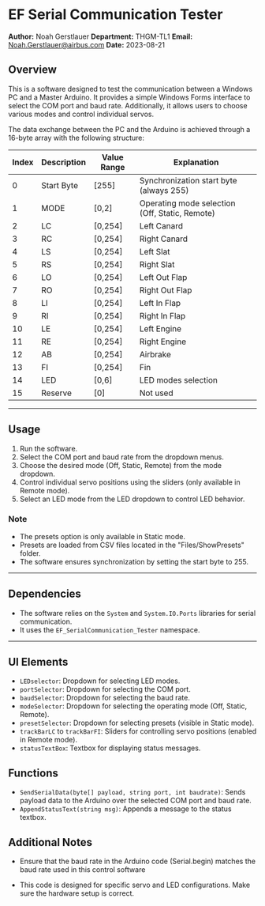 # EF Serial Communication Tester

**Author:** Noah Gerstlauer
**Department:** THGM-TL1
**Email:** Noah.Gerstlauer@airbus.com
**Date:** 2023-08-21

## Overview

This is a software designed to test the communication between a Windows PC and a Master Arduino. It provides a simple Windows Forms interface to select the COM port and baud rate. Additionally, it allows users to choose various modes and control individual servos.

The data exchange between the PC and the Arduino is achieved through a 16-byte array with the following structure:

| Index | Description      | Value Range | Explanation                                            |
|-------|------------------|-------------|--------------------------------------------------------|
| 0     | Start Byte       | [255]       | Synchronization start byte (always 255)              |
| 1     | MODE             | [0,2]       | Operating mode selection (Off, Static, Remote)        |
| 2     | LC               | [0,254]     | Left Canard                                           |
| 3     | RC               | [0,254]     | Right Canard                                          |
| 4     | LS               | [0,254]     | Left Slat                                            |
| 5     | RS               | [0,254]     | Right Slat                                           |
| 6     | LO               | [0,254]     | Left Out Flap                                         |
| 7     | RO               | [0,254]     | Right Out Flap                                        |
| 8     | LI               | [0,254]     | Left In Flap                                          |
| 9     | RI               | [0,254]     | Right In Flap                                         |
| 10    | LE               | [0,254]     | Left Engine                                          |
| 11    | RE               | [0,254]     | Right Engine                                         |
| 12    | AB               | [0,254]     | Airbrake                                              |
| 13    | FI               | [0,254]     | Fin                                                   |
| 14    | LED              | [0,6]       | LED modes selection                                   |
| 15    | Reserve          | [0]         | Not used                                              |

---

## Usage

1. Run the software.
2. Select the COM port and baud rate from the dropdown menus.
3. Choose the desired mode (Off, Static, Remote) from the mode dropdown.
4. Control individual servo positions using the sliders (only available in Remote mode).
5. Select an LED mode from the LED dropdown to control LED behavior.

### Note

- The presets option is only available in Static mode.
- Presets are loaded from CSV files located in the "Files/ShowPresets" folder.
- The software ensures synchronization by setting the start byte to 255.

---

## Dependencies

- The software relies on the `System` and `System.IO.Ports` libraries for serial communication.
- It uses the `EF_SerialCommunication_Tester` namespace.

---

## UI Elements

- `LEDselector`: Dropdown for selecting LED modes.
- `portSelector`: Dropdown for selecting the COM port.
- `baudSelector`: Dropdown for selecting the baud rate.
- `modeSelector`: Dropdown for selecting the operating mode (Off, Static, Remote).
- `presetSelector`: Dropdown for selecting presets (visible in Static mode).
- `trackBarLC` to `trackBarFI`: Sliders for controlling servo positions (enabled in Remote mode).
- `statusTextBox`: Textbox for displaying status messages.



## Functions

- `SendSerialData(byte[] payload, string port, int baudrate)`: Sends payload data to the Arduino over the selected COM port and baud rate.
- `AppendStatusText(string msg)`: Appends a message to the status textbox.


## Additional Notes

- Ensure that the baud rate in the Arduino code (Serial.begin) matches the baud rate used in this control software

- This code is designed for specific servo and LED configurations. Make sure the hardware setup is correct.




